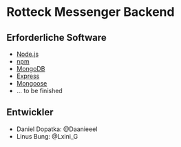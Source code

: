 # Rotteck Messenger Backend

## Erforderliche Software

- [Node.js](https://nodejs.org/en/)
- [npm](https://www.npmjs.com/)
- [MongoDB](https://www.mongodb.com/)
- [Express](https://expressjs.com/)
- [Mongoose](https://mongoosejs.com/)
- ... to be finished

## Entwickler

- Daniel Dopatka: @Daanieeel
- Linus Bung: @Lxini_G
